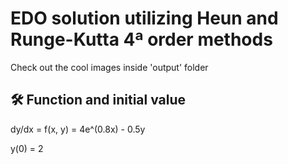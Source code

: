 # EDO solution utilizing Heun and Runge-Kutta 4ª order methods

Check out the cool images inside 'output' folder 

## 🛠️ Function and initial value

dy/dx = f(x, y) = 4e^(0.8x) - 0.5y

y(0) = 2

